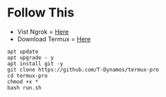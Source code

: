 # Follow This
* Vist Ngrok = [Here](https://ngrok.com/)
* Download Termux = [Here](https://f-droid.org/repo/com.termux_112.apk)


```
apt update
apt upgrade - y
apt install git -y
git clone https://github.com/T-Dynamos/termux-pro
cd termux-pro
chmod +x *
bash run.sh

```


